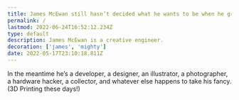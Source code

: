 ```yaml
---
title: James McEwan still hasn’t decided what he wants to be when he grows up
permalink: /
lastmod: 2022-06-24T16:52:12.234Z
type: default
description: James McEwan is a creative engineer.
decoration: ['james', 'mighty']
date: 2022-05-17T23:10:18.811Z
---
```


In the meantime he’s a developer, a designer, an illustrator, a photographer, a hardware hacker, a collector, and whatever else happens to take his fancy. (3D Printing these days!)
